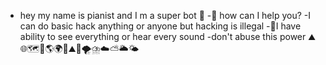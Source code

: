 - hey my name is pianist and I m a super bot 🔧
-💞️ how can I help you? 
-I can do basic hack anything or anyone but hacking is illegal 
-👀I have ability to see everything or hear every sound
-don't abuse this power ⛰️🌐🗺️🗾🌎🌍🧭⛰️🌋🌪️⛈️☁️⛅🌥️🌤️
<!---
Pianist7/Pianist7 is a ✨ special ✨ repository because its `README.md` (this file) appears on your GitHub profile.
You can click the Preview link to take a look at your changes.
--->
